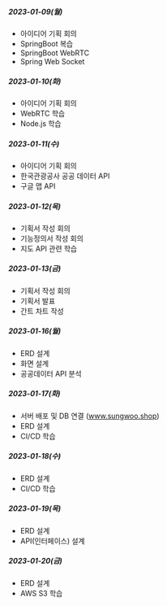 ##### 2023-01-09(월)

- 아이디어 기획 회의
- SpringBoot 복습
- SpringBoot WebRTC
- Spring Web Socket

##### 2023-01-10(화)

- 아이디어 기획 회의
- WebRTC 학습
- Node.js 학습

##### 2023-01-11(수)

- 아이디어 기획 회의
- 한국관광공사 공공 데이터 API
- 구글 맵 API

##### 2023-01-12(목)

- 기획서 작성 회의
- 기능정의서 작성 회의
- 지도 API 관련 학습

##### 2023-01-13(금)

- 기획서 작성 회의
- 기획서 발표
- 간트 차트 작성

##### 2023-01-16(월)

- ERD 설계
- 화면 설계
- 공공데이터 API 분석

##### 2023-01-17(화)

- 서버 배포 및 DB 연결 (www.sungwoo.shop)
- ERD 설계
- CI/CD 학습

##### 2023-01-18(수)

- ERD 설계
- CI/CD 학습

##### 2023-01-19(목)

- ERD 설계
- API(인터페이스) 설계

##### 2023-01-20(금)

- ERD 설계
- AWS S3 학습
